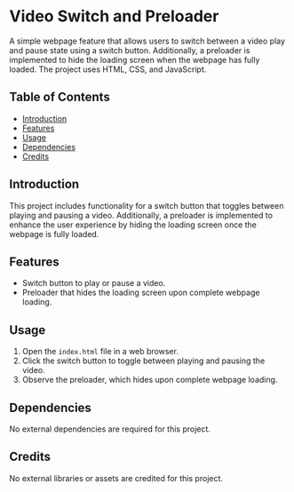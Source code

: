 # Video Switch and Preloader

A simple webpage feature that allows users to switch between a video play and pause state using a switch button. Additionally, a preloader is implemented to hide the loading screen when the webpage has fully loaded. The project uses HTML, CSS, and JavaScript.

## Table of Contents

- [Introduction](#introduction)
- [Features](#features)
- [Usage](#usage)
- [Dependencies](#dependencies)
- [Credits](#credits)

## Introduction

This project includes functionality for a switch button that toggles between playing and pausing a video. Additionally, a preloader is implemented to enhance the user experience by hiding the loading screen once the webpage is fully loaded.

## Features

- Switch button to play or pause a video.
- Preloader that hides the loading screen upon complete webpage loading.

## Usage

1. Open the `index.html` file in a web browser.
2. Click the switch button to toggle between playing and pausing the video.
3. Observe the preloader, which hides upon complete webpage loading.

## Dependencies

No external dependencies are required for this project.

## Credits

No external libraries or assets are credited for this project.
